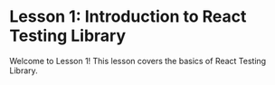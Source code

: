 # Lesson 1: Introduction to React Testing Library

Welcome to Lesson 1! This lesson covers the basics of React Testing Library.


